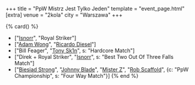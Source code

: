+++
title = "PpW Mistrz Jest Tylko Jeden"
template = "event_page.html"
[extra]
venue = "2kola"
city = "Warszawa"
+++

{% card() %}
- ["[Isnorr](@/w/isnorr.md)", "Royal Striker"]
- ["[Adam Wong](@/w/adam-wong.md)", "[Ricardo Diesel](@/w/ricardo-diesel.md)"]
- ["Bill Feager", "[Tony Sk1n](@/w/tony-sk1n.md)", s: "Hardcore Match"]
- ["Direk + Royal Striker", "[Isnorr](@/w/isnorr.md)", s: "Best Two Out Of Three Falls Match"]
- ["[Biesiad Strong](@/w/biesiad.md)", "[Johnny Blade](@/w/johnny-blade.md)", "[Mister Z](@/w/mister-z.md)", "[Rob Scaffold](@/w/rob-scaffold.md)", {c: "PpW Championship", s: "Four Way Match"}]
{% end %}
